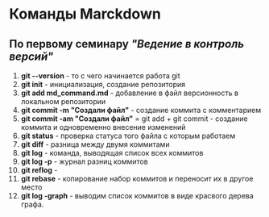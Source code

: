 # Команды Marckdown
## По первому семинару *"Ведение в контроль версий"*

1. **git --version** - то с чего начинается работа git
2. **git init** - инициализация, создание репозитория
3. **git add md_command.md** - добавление в файл версионность в локальном репозитории
4. **git commit -m "Создали файл"** - создание коммита с комментарием
5. **git commit -am "Создали файл"** = git add + git commit - создание коммита и одновременно внесение изменений
6. **git status** - проверка статуса того файла с которым работаем
7. **git diff** - разница между двумя коммитами
8. **git log** - команда, выводящая список всех коммитов 
9. **git log -p** - журнал разниц коммитов
10. **git reflog** - 
11. **git rebase** - копирование набор коммитов и переносит их в другое место
12. **git log -graph** - выводим список коммитов в виде красвого дерева графа.